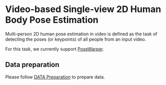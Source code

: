 # Video-based Single-view 2D Human Body Pose Estimation

Multi-person 2D human pose estimation in video is defined as the task of detecting the poses (or keypoints) of all people from an input video.

For this task, we currently support [PoseWarper](/configs/body/2d_kpt_sview_rgb_vid/posewarper).

## Data preparation

Please follow [DATA Preparation](/docs/en/tasks/2d_body_keypoint.md) to prepare data.
